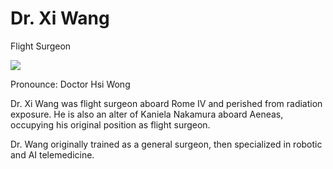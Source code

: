 # Dr. Xi Wang

Flight Surgeon

![](https://media.franciscanhealth.org/-/providers/profile-images/1760619282.jpg?rev=a8588dd5ed5d4f71834f9791d5235036)

Pronounce: Doctor Hsi Wong

Dr. Xi Wang was flight surgeon aboard Rome IV and perished from radiation exposure. He is also an alter of Kaniela Nakamura aboard Aeneas, occupying his original position as flight surgeon.

Dr. Wang originally trained as a general surgeon, then specialized in robotic and AI telemedicine.

